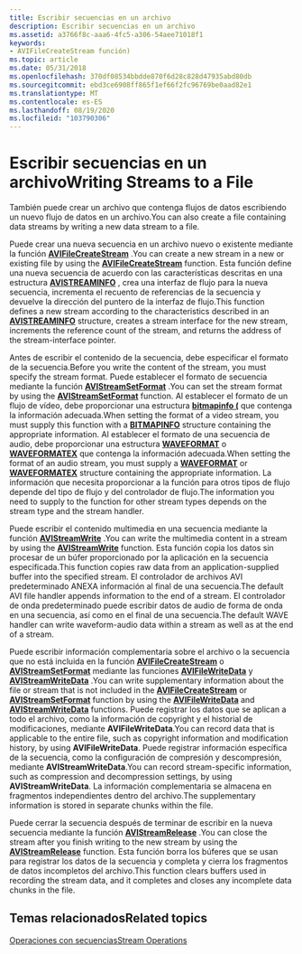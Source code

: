 ```yaml
---
title: Escribir secuencias en un archivo
description: Escribir secuencias en un archivo
ms.assetid: a3766f8c-aaa6-4fc5-a306-54aee71018f1
keywords:
- AVIFileCreateStream función)
ms.topic: article
ms.date: 05/31/2018
ms.openlocfilehash: 370df08534bbdde870f6d28c828d47935abd80db
ms.sourcegitcommit: ebd3ce6908ff865f1ef66f2fc96769be0aad82e1
ms.translationtype: MT
ms.contentlocale: es-ES
ms.lasthandoff: 08/19/2020
ms.locfileid: "103790306"
---
```

# <a name="writing-streams-to-a-file"></a><span data-ttu-id="474cc-104">Escribir secuencias en un archivo</span><span class="sxs-lookup"><span data-stu-id="474cc-104">Writing Streams to a File</span></span>

<span data-ttu-id="474cc-105">También puede crear un archivo que contenga flujos de datos escribiendo un nuevo flujo de datos en un archivo.</span><span class="sxs-lookup"><span data-stu-id="474cc-105">You can also create a file containing data streams by writing a new data stream to a file.</span></span>

<span data-ttu-id="474cc-106">Puede crear una nueva secuencia en un archivo nuevo o existente mediante la función [**AVIFileCreateStream**](/windows/desktop/api/Vfw/nf-vfw-avifilecreatestream) .</span><span class="sxs-lookup"><span data-stu-id="474cc-106">You can create a new stream in a new or existing file by using the [**AVIFileCreateStream**](/windows/desktop/api/Vfw/nf-vfw-avifilecreatestream) function.</span></span> <span data-ttu-id="474cc-107">Esta función define una nueva secuencia de acuerdo con las características descritas en una estructura [**AVISTREAMINFO**](/windows/desktop/api/Vfw/ns-vfw-avistreaminfoa) , crea una interfaz de flujo para la nueva secuencia, incrementa el recuento de referencias de la secuencia y devuelve la dirección del puntero de la interfaz de flujo.</span><span class="sxs-lookup"><span data-stu-id="474cc-107">This function defines a new stream according to the characteristics described in an [**AVISTREAMINFO**](/windows/desktop/api/Vfw/ns-vfw-avistreaminfoa) structure, creates a stream interface for the new stream, increments the reference count of the stream, and returns the address of the stream-interface pointer.</span></span>

<span data-ttu-id="474cc-108">Antes de escribir el contenido de la secuencia, debe especificar el formato de la secuencia.</span><span class="sxs-lookup"><span data-stu-id="474cc-108">Before you write the content of the stream, you must specify the stream format.</span></span> <span data-ttu-id="474cc-109">Puede establecer el formato de secuencia mediante la función [**AVIStreamSetFormat**](/windows/desktop/api/Vfw/nf-vfw-avistreamsetformat) .</span><span class="sxs-lookup"><span data-stu-id="474cc-109">You can set the stream format by using the [**AVIStreamSetFormat**](/windows/desktop/api/Vfw/nf-vfw-avistreamsetformat) function.</span></span> <span data-ttu-id="474cc-110">Al establecer el formato de un flujo de vídeo, debe proporcionar una estructura [**bitmapinfo (**](/windows/win32/api/wingdi/ns-wingdi-bitmapinfo) que contenga la información adecuada.</span><span class="sxs-lookup"><span data-stu-id="474cc-110">When setting the format of a video stream, you must supply this function with a [**BITMAPINFO**](/windows/win32/api/wingdi/ns-wingdi-bitmapinfo) structure containing the appropriate information.</span></span> <span data-ttu-id="474cc-111">Al establecer el formato de una secuencia de audio, debe proporcionar una estructura [**WAVEFORMAT**](/windows/win32/api/mmreg/ns-mmreg-waveformat) o [**WAVEFORMATEX**](/windows/win32/api/mmeapi/ns-mmeapi-waveformatex) que contenga la información adecuada.</span><span class="sxs-lookup"><span data-stu-id="474cc-111">When setting the format of an audio stream, you must supply a [**WAVEFORMAT**](/windows/win32/api/mmreg/ns-mmreg-waveformat) or [**WAVEFORMATEX**](/windows/win32/api/mmeapi/ns-mmeapi-waveformatex) structure containing the appropriate information.</span></span> <span data-ttu-id="474cc-112">La información que necesita proporcionar a la función para otros tipos de flujo depende del tipo de flujo y del controlador de flujo.</span><span class="sxs-lookup"><span data-stu-id="474cc-112">The information you need to supply to the function for other stream types depends on the stream type and the stream handler.</span></span>

<span data-ttu-id="474cc-113">Puede escribir el contenido multimedia en una secuencia mediante la función [**AVIStreamWrite**](/windows/desktop/api/Vfw/nf-vfw-avistreamwrite) .</span><span class="sxs-lookup"><span data-stu-id="474cc-113">You can write the multimedia content in a stream by using the [**AVIStreamWrite**](/windows/desktop/api/Vfw/nf-vfw-avistreamwrite) function.</span></span> <span data-ttu-id="474cc-114">Esta función copia los datos sin procesar de un búfer proporcionado por la aplicación en la secuencia especificada.</span><span class="sxs-lookup"><span data-stu-id="474cc-114">This function copies raw data from an application-supplied buffer into the specified stream.</span></span> <span data-ttu-id="474cc-115">El controlador de archivos AVI predeterminado ANEXA información al final de una secuencia.</span><span class="sxs-lookup"><span data-stu-id="474cc-115">The default AVI file handler appends information to the end of a stream.</span></span> <span data-ttu-id="474cc-116">El controlador de onda predeterminado puede escribir datos de audio de forma de onda en una secuencia, así como en el final de una secuencia.</span><span class="sxs-lookup"><span data-stu-id="474cc-116">The default WAVE handler can write waveform-audio data within a stream as well as at the end of a stream.</span></span>

<span data-ttu-id="474cc-117">Puede escribir información complementaria sobre el archivo o la secuencia que no está incluida en la función [**AVIFileCreateStream**](/windows/desktop/api/Vfw/nf-vfw-avifilecreatestream) o [**AVIStreamSetFormat**](/windows/desktop/api/Vfw/nf-vfw-avistreamsetformat) mediante las funciones [**AVIFileWriteData**](/windows/desktop/api/Vfw/nf-vfw-avifilewritedata) y [**AVIStreamWriteData**](/windows/desktop/api/Vfw/nf-vfw-avistreamwritedata) .</span><span class="sxs-lookup"><span data-stu-id="474cc-117">You can write supplementary information about the file or stream that is not included in the [**AVIFileCreateStream**](/windows/desktop/api/Vfw/nf-vfw-avifilecreatestream) or [**AVIStreamSetFormat**](/windows/desktop/api/Vfw/nf-vfw-avistreamsetformat) function by using the [**AVIFileWriteData**](/windows/desktop/api/Vfw/nf-vfw-avifilewritedata) and [**AVIStreamWriteData**](/windows/desktop/api/Vfw/nf-vfw-avistreamwritedata) functions.</span></span> <span data-ttu-id="474cc-118">Puede registrar los datos que se aplican a todo el archivo, como la información de copyright y el historial de modificaciones, mediante **AVIFileWriteData**.</span><span class="sxs-lookup"><span data-stu-id="474cc-118">You can record data that is applicable to the entire file, such as copyright information and modification history, by using **AVIFileWriteData**.</span></span> <span data-ttu-id="474cc-119">Puede registrar información específica de la secuencia, como la configuración de compresión y descompresión, mediante **AVIStreamWriteData**.</span><span class="sxs-lookup"><span data-stu-id="474cc-119">You can record stream-specific information, such as compression and decompression settings, by using **AVIStreamWriteData**.</span></span> <span data-ttu-id="474cc-120">La información complementaria se almacena en fragmentos independientes dentro del archivo.</span><span class="sxs-lookup"><span data-stu-id="474cc-120">The supplementary information is stored in separate chunks within the file.</span></span>

<span data-ttu-id="474cc-121">Puede cerrar la secuencia después de terminar de escribir en la nueva secuencia mediante la función [**AVIStreamRelease**](/windows/desktop/api/Vfw/nf-vfw-avistreamrelease) .</span><span class="sxs-lookup"><span data-stu-id="474cc-121">You can close the stream after you finish writing to the new stream by using the [**AVIStreamRelease**](/windows/desktop/api/Vfw/nf-vfw-avistreamrelease) function.</span></span> <span data-ttu-id="474cc-122">Esta función borra los búferes que se usan para registrar los datos de la secuencia y completa y cierra los fragmentos de datos incompletos del archivo.</span><span class="sxs-lookup"><span data-stu-id="474cc-122">This function clears buffers used in recording the stream data, and it completes and closes any incomplete data chunks in the file.</span></span>

## <a name="related-topics"></a><span data-ttu-id="474cc-123">Temas relacionados</span><span class="sxs-lookup"><span data-stu-id="474cc-123">Related topics</span></span>

<dl> <dt>

[<span data-ttu-id="474cc-124">Operaciones con secuencias</span><span class="sxs-lookup"><span data-stu-id="474cc-124">Stream Operations</span></span>](stream-operations.md)
</dt> </dl>

 

 